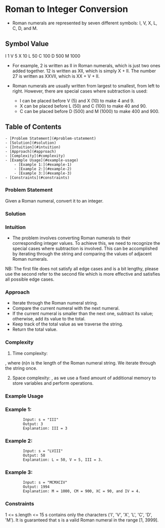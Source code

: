 # Roman to Integer Conversion

- Roman numerals are represented by seven different symbols: I, V, X, L, C, D, and M.

## Symbol	Value
I	1
V	5
X	10
L	50
C	100
D	500
M	1000

- For example, 2 is written as II in Roman numerals, which is just two ones added together. 12 is written as XII, which is simply X + II. The number 27 is written as XXVII, which is XX + V + II.

- Roman numerals are usually written from largest to smallest, from left to right. However, there are special cases where subtraction is used:

    - I can be placed before V (5) and X (10) to make 4 and 9.
    - X can be placed before L (50) and C (100) to make 40 and 90.
    - C can be placed before D (500) and M (1000) to make 400 and 900.

## Table of Contents

    - [Problem Statement](#problem-statement)
    - [Solution](#solution)
    - [Intuition](#intuition)
    - [Approach](#approach)
    - [Complexity](#complexity)
    - [Example Usage](#example-usage)
        - [Example 1:](#example-1)
        - [Example 2:](#example-2)
        - [Example 3:](#example-3)
    - [Constraints](#constraints)

### Problem Statement

Given a Roman numeral, convert it to an integer.

### Solution

### Intuition

- The problem involves converting Roman numerals to their corresponding integer values. To achieve this, we need to recognize the special cases where subtraction is involved. This can be accomplished by iterating through the string and comparing the values of adjacent Roman numerals.

NB: The first file does not satisfy all edge cases and is a bit lengthy, please use the second refer to the second file which is more effective and satisfies all possible edge cases.

### Approach

- Iterate through the Roman numeral string.
- Compare the current numeral with the next numeral.
- If the current numeral is smaller than the next one, subtract its value; otherwise, add its value to the total.
- Keep track of the total value as we traverse the string.
- Return the total value.

### Complexity

1. Time complexity:

, where (n)n is the length of the Roman numeral string. We iterate through the string once.

2. Space complexity:
, as we use a fixed amount of additional memory to store variables and perform operations.

### Example Usage

### Example 1:

            Input: s = "III"
            Output: 3
            Explanation: III = 3

### Example 2:

            Input: s = "LVIII"
            Output: 58
            Explanation: L = 50, V = 5, III = 3.

### Example 3:

            Input: s = "MCMXCIV"
            Output: 1994
            Explanation: M = 1000, CM = 900, XC = 90, and IV = 4.

### Constraints

1 <= s.length <= 15
s contains only the characters ('I', 'V', 'X', 'L', 'C', 'D', 'M').
It is guaranteed that s is a valid Roman numeral in the range [1, 3999].
